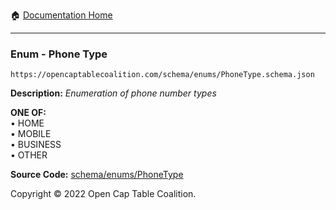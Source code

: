 :house: [Documentation Home](../../../README.md)

---

### Enum - Phone Type

`https://opencaptablecoalition.com/schema/enums/PhoneType.schema.json`

**Description:** _Enumeration of phone number types_

**ONE OF:**</br>&bull; HOME </br>&bull; MOBILE </br>&bull; BUSINESS </br>&bull; OTHER

**Source Code:** [schema/enums/PhoneType](../../../../schema/enums/PhoneType.schema.json)

Copyright © 2022 Open Cap Table Coalition.
